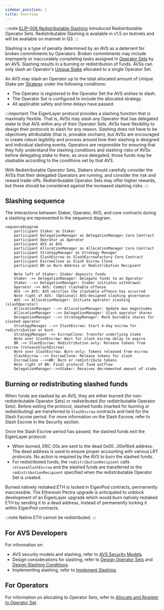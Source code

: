 ```yaml
---
sidebar_position: 1
title: Overview
---
```


:::note
[ELIP-006 Redistributable Slashing](https://github.com/eigenfoundation/ELIPs/blob/main/ELIPs/ELIP-006.md) introduced Redistributable Operator Sets.
Redistributable Slashing is available in v1.5 on testnets and will be available on mainnet in Q3.
:::

Slashing is a type of penalty determined by an AVS as a deterrent for broken commitments by Operators. Broken commitments
may include improperly or inaccurately completing tasks assigned in [Operator Sets](../operator-sets/operator-sets-concept) by an AVS. 
Slashing results in a burning or redistribution of funds. AVSs can only slash an Operator’s [Unique Stake](unique-stake.md) allocated to a single Operator Set.

An AVS may slash an Operator up to the total allocated amount of Unique Stake per [Strategy](../operator-sets/strategies-and-magnitudes) under the following conditions:
* The Operator is registered to the Operator Set the AVS wishes to slash.
* The Operator Set is configured to include the allocated strategy.
* All applicable safety and time delays have passed.

:::important
The EigenLayer protocol provides a slashing function that is maximally flexible. That is, AVSs may slash any Operator that
has delegated stake to that AVS within any of their Operator Sets. AVSs have flexibility to design their protocols to slash
for any reason. Slashing does not have to be objectively attributable (that is, provable onchain), but AVSs are encouraged to
create robust legibility and process around how their slashing is designed and individual slashing events. Operators are responsible
for ensuring that they fully understand the slashing conditions and slashing risks of AVSs before delegating stake to them, as once
delegated, those funds may be slashable according to the conditions set by that AVS.

With Redistributable Operator Sets, Stakers should carefully consider the AVSs that their delegated Operators are running,
and consider the risk and reward trade-offs. Redistributable Operator Sets may offer higher rewards, but these should be considered
against the increased slashing risks.
:::

## Slashing sequence 

The interactions between Staker, Operator, AVS, and core contracts during a slashing are represented in the sequence diagram.

```mermaid
sequenceDiagram
    participant Staker as Staker
    participant DelegationManager as DelegationManager Core Contract
    participant Operator as Operator
    participant AVS as AVS
    participant AllocationManager as AllocationManager Core Contract
    participant StrategyManager as Strategy Manager
    participant SlashEscrow as SlashEscrowFactory Core Contract
    participant EscrowClone as Slash Escrow Clone
    participant BR as Burn Address or Redistribution Recipient

    Note left of Staker: Staker deposits funds
    Staker ->> DelegationManager: Delegate funds to an Operator
    Staker -->> DelegationManager: Staker initiates withdrawal
    Operator ->> AVS: Commit slashable offense
    AVS ->> AVS: AVS verifies the slashable offence has occurred
    Note right of AVS: (Optional) AVS-designed slashing governance
    AVS ->> AllocationManager: Initiate operator slashing (slashOperator)
    AllocationManager -->> AllocationManager: Update max magnitudes
    AllocationManager -->> DelegationManager: Slash operator shares
    DelegationManager -->> StrategyManager: Mark burnable shares for slashed operator
    StrategyManager -->> SlashEscrow: Start 4-day escrow for redistribution or burn
    StrategyManager ->> EscrowClone: Transfer underlying stake
    Note over SlashEscrow: Wait for slash escrow delay to expire
    BR ->> SlashEscrow: Redistribution only: Release tokens from escrow (releaseSlashEscrow)
    Note over SlashEscrow: Burn only: Tokens released from escrow
    SlashEscrow -->> EscrowClone: Release tokens for slash
    EscrowClone -->>BR: Burn or redistribute tokens
    Note right of BR: Final protocol fund outflow
    DelegationManager-->>Staker: Receives decremented amount of stake
```

## Burning or redistributing slashed funds

When funds are slashed by an AVS, they are either burned (for non-redistributable Operator Sets) or redistributed
(for redistributable Operator Sets). Before exiting the protocol, slashed funds (marked for burning or redistributing)
are transferred to `SlashEscrow` contracts and held for the Slash Escrow period. For more information on the Slash Escrow,
refer to Slash Escrow in the Security section. 

Once the Slash Escrow period has passed, the slashed funds exit the EigenLayer protocol:
* When burned, ERC-20s are sent to the dead 0x00...00e16e4 address. The dead address is used to ensure proper
accounting with various LRT protocols. No action is required by the AVS to burn the slashed funds.
* For redistributed funds, the `redistributionRecipient` calls `releaseSlashEscrow` and the slashed funds
are transferred to the `redistributionRecipient` specified when the redistributable Operator Set is created.

Burned natively restaked ETH is locked in EigenPod contracts, permanently inaccessible. The Ethereum Pectra upgrade is anticipated
to unblock development of an EigenLayer upgrade which would burn natively restaked ETH by sending it to a dead address, instead
of permanently locking it within EigenPod contracts.

:::note
Native ETH cannot be redistributed.
:::

## For AVS Developers 

For information on:
* AVS security models and slashing, refer to [AVS Security Models](../../developers/concepts/avs-security-models.md). 
* Design considerations for slashing, refer to [Design Operator Sets](../../developers/howto/build/operator-sets/design-operator-set.md) and [Design Slashing Conditions](../../developers/howto/build/slashing/slashing-veto-committee-design.md).
* Implementing slashing, refer to [Implement Slashing](../../developers/howto/build/slashing/implement-slashing.md).

## For Operators

For information on allocating to Operator Sets, refer to [Allocate and Register to Operator Set](../../operators/howto/operator-sets.md). 